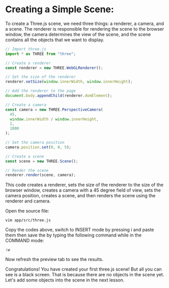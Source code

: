# Creating a Simple Scene:

To create a Three.js scene, we need three things: a renderer, a camera, and a scene. The renderer is responsible for rendering the scene to the browser window, the camera determines the view of the scene, and the scene contains all the objects that we want to display.

```javascript
// Import three.js
import * as THREE from "three";

// Create a renderer
const renderer = new THREE.WebGLRenderer();

// Set the size of the renderer
renderer.setSize(window.innerWidth, window.innerHeight);

// Add the renderer to the page
document.body.appendChild(renderer.domElement);

// Create a camera
const camera = new THREE.PerspectiveCamera(
  45,
  window.innerWidth / window.innerHeight,
  1,
  1000
);

// Set the camera position
camera.position.set(0, 0, 5);

// Create a scene
const scene = new THREE.Scene();

// Render the scene
renderer.render(scene, camera);
```

This code creates a renderer, sets the size of the renderer to the size of the browser window, creates a camera with a 45 degree field of view, sets the camera position, creates a scene, and then renders the scene using the renderer and camera.

Open the source file:

`vim app/src/three.js`

Copy the codes above, switch to INSERT mode by pressing i and paste them then save the by typing the following command while in the COMMAND mode:

`:w`

Now refresh the preview tab to see the results.

Congratulations! You have created your first three.js scene! But all you can see is a black screen. That is because there are no objects in the scene yet. Let's add some objects into the scene in the next lesson.
